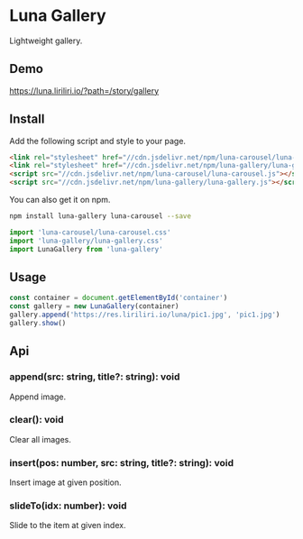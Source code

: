 # Luna Gallery

Lightweight gallery.

## Demo

https://luna.liriliri.io/?path=/story/gallery

## Install

Add the following script and style to your page.

```html
<link rel="stylesheet" href="//cdn.jsdelivr.net/npm/luna-carousel/luna-carousel.css" />
<link rel="stylesheet" href="//cdn.jsdelivr.net/npm/luna-gallery/luna-gallery.css" />
<script src="//cdn.jsdelivr.net/npm/luna-carousel/luna-carousel.js"></script>
<script src="//cdn.jsdelivr.net/npm/luna-gallery/luna-gallery.js"></script>
```

You can also get it on npm.

```bash
npm install luna-gallery luna-carousel --save
```

```javascript
import 'luna-carousel/luna-carousel.css'
import 'luna-gallery/luna-gallery.css'
import LunaGallery from 'luna-gallery'
```

## Usage

```javascript
const container = document.getElementById('container')
const gallery = new LunaGallery(container)
gallery.append('https://res.liriliri.io/luna/pic1.jpg', 'pic1.jpg')
gallery.show()
```

## Api

### append(src: string, title?: string): void

Append image.

### clear(): void

Clear all images.

### insert(pos: number, src: string, title?: string): void

Insert image at given position.

### slideTo(idx: number): void

Slide to the item at given index.
